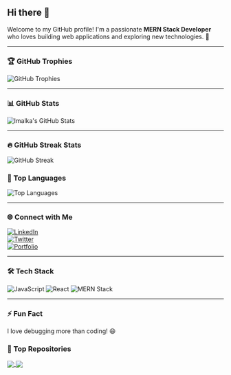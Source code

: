 ## Hi there 👋

Welcome to my GitHub profile! I'm a passionate **MERN Stack Developer** who loves building web applications and exploring new technologies. 🚀

---

### 🏆 GitHub Trophies
![GitHub Trophies](https://github-profile-trophy.vercel.app/?username=Imalkaf3&theme=onedark)

---

### 📊 GitHub Stats
![Imalka's GitHub Stats](https://github-readme-stats.vercel.app/api?username=Imalkaf3&show_icons=true&theme=radical)

---
### 🔥 GitHub Streak Stats
![GitHub Streak](https://github-readme-streak-stats.herokuapp.com/?user=Imalkaf3&theme=dark)


### 🚀 Top Languages
![Top Languages](https://github-readme-stats.vercel.app/api/top-langs/?username=Imalkaf3&layout=compact&theme=tokyonight)

---

### 🌐 Connect with Me  
[![LinkedIn](https://img.shields.io/badge/LinkedIn-Profile-blue?logo=linkedin)](https://linkedin.com/in/YOUR_PROFILE)  
[![Twitter](https://img.shields.io/badge/Twitter-Profile-blue?logo=twitter)](https://twitter.com/YOUR_PROFILE)  
[![Portfolio](https://img.shields.io/badge/Portfolio-Website-green?logo=google-chrome)](https://yourwebsite.com)

---

### 🛠️ Tech Stack
![JavaScript](https://img.shields.io/badge/JavaScript-Developer-yellow)
![React](https://img.shields.io/badge/React-Frontend-blue)
![MERN Stack](https://img.shields.io/badge/MERN-FullStack-green)

---

### ⚡ Fun Fact
I love debugging more than coding! 😄


### 🌟 Top Repositories
<a href="https://github.com/YourUsername/Repo1">
  <img align="center" src="https://github-readme-stats.vercel.app/api/pin/?username=YourUsername&repo=Repo1&theme=dark" />
</a>
<a href="https://github.com/YourUsername/Repo2">
  <img align="center" src="https://github-readme-stats.vercel.app/api/pin/?username=YourUsername&repo=Repo2&theme=dark" />
</a>
